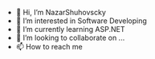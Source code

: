 - 👋 Hi, I’m NazarShuhovscky
- 👀 I’m interested in Software Developing
- 🌱 I’m currently learning ASP.NET
- 💞️ I’m looking to collaborate on ...
- 📫 How to reach me

<!---
Nazar267/Nazar267 is a ✨ special ✨ repository because its `README.md` (this file) appears on your GitHub profile.
You can click the Preview link to take a look at your changes.
--->
